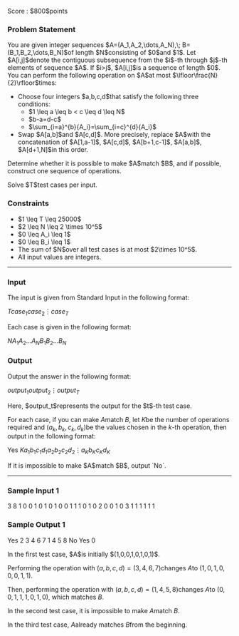 
<div>

<span>

<span>

<p>
Score : $800$points
</p>

<div>

<section>

### **Problem Statement**

<p>
You are given integer sequences $A=(A_1,A_2,\dots,A_N),\; B=(B_1,B_2,\dots,B_N)$of length $N$consisting of $0$and $1$.
Let $A[i,j]$denote the contiguous subsequence from the $i$-th through $j$-th elements of sequence $A$. If $i>j$, $A[i,j]$is a sequence of length $0$.
You can perform the following operation on $A$at most $\lfloor\frac{N}{2}\rfloor$times:
</p>

<ul>

<li>
Choose four integers $a,b,c,d$that satisfy the following three conditions: 
<ul>

<li>
$1 \leq a \leq b < c \leq d \leq N$
</li>

<li>
$b-a=d-c$
</li>

<li>
$\sum_{i=a}^{b}{A_i}=\sum_{i=c}^{d}{A_i}$
</li>

</ul>

</li>

<li>
Swap $A[a,b]$and $A[c,d]$. More precisely, replace $A$with the concatenation of $A[1,a-1]$, $A[c,d]$, $A[b+1,c-1]$, $A[a,b]$, $A[d+1,N]$in this order. 
</li>

</ul>

<p>
Determine whether it is possible to make $A$match $B$, and if possible, construct one sequence of operations.
</p>

<p>
Solve $T$test cases per input.
</p>

</section>

</div>

<div>

<section>

### **Constraints**

<ul>

<li>
$1 \leq T \leq 25000$
</li>

<li>
$2 \leq N \leq 2 \times 10^5$
</li>

<li>
$0 \leq A_i \leq 1$
</li>

<li>
$0 \leq B_i \leq 1$
</li>

<li>
The sum of $N$over all test cases is at most $2\times 10^5$.
</li>

<li>
All input values are integers.
</li>

</ul>

</section>

</div>

---

<div>

<div>

<section>

### **Input**

<p>
The input is given from Standard Input in the following format:
</p>

<div>

$T$$case_1$$case_2$$\vdots$$case_T$
</div>

<p>
Each case is given in the following format:
</p>

<div>

$N$$A_1$$A_2$$\dots$$A_N$$B_1$$B_2$$\dots$$B_N$
</div>

</section>

</div>

<div>

<section>

### **Output**

<p>
Output the answer in the following format:
</p>

<div>

$output_1$$output_2$$\vdots$$output_T$
</div>

<p>
Here, $output_t$represents the output for the $t$-th test case.

For each case, if you can make $A$match $B$, let $K$be the number of operations required and $(a_k,b_k,c_k,d_k)$be the values chosen in the $k$-th operation, then output in the following format:
</p>

<div>

Yes
$K$$a_1$$b_1$$c_1$$d_1$$a_2$$b_2$$c_2$$d_2$$\vdots$$a_K$$b_K$$c_K$$d_K$
</div>

<p>
If it is impossible to make $A$match $B$, output `No`.
</p>

</section>

</div>

</div>

---

<div>

<section>

### **Sample Input 1**

<div>

3
8
1 0 0 1 0 1 0 1
0 0 1 1 1 0 1 0
2
0 0
1 0
3
1 1 1
1 1 1

</div>

</section>

</div>

<div>

<section>

### **Sample Output 1**

<div>

Yes
2
3 4 6 7
1 4 5 8
No
Yes
0

</div>

<p>
In the first test case, $A$is initially $(1,0,0,1,0,1,0,1)$.

Performing the operation with $(a,b,c,d)=(3,4,6,7)$changes $A$to $(1,0,1,0,0,0,1,1)$.

Then, performing the operation with $(a,b,c,d)=(1,4,5,8)$changes $A$to $(0,0,1,1,1,0,1,0)$, which matches $B$.

In the second test case, it is impossible to make $A$match $B$.

In the third test case, $A$already matches $B$from the beginning.
</p>

</section>

</div>

</span>

</span>

</div>
